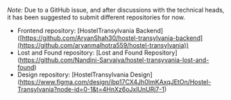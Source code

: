 *Note:* Due to a GitHub issue, and after discussions with the technical heads, it has been suggested to submit different repositories for now.

- Frontend repository: [HostelTransylvania Backend] ([https://github.com/AryanShah30/hostel-transylvania-backend](https://github.com/aryanmalhotra559/hostel-transylvania))
- Lost and Found repository: [Lost and Found Repository] (https://github.com/Nandini-Sarvaiya/hostel-transyvania-lost-and-found)
- Design repository: [HostelTransylvania Design] (https://www.figma.com/design/ibp17CX4Jh0ImKAxqJEtOn/Hostel-Transylvania?node-id=0-1&t=4HnXz6oJxlUnURj7-1)

